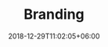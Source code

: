 ---
title: "Branding"
date: 2018-12-29T11:02:05+06:00
icon: "ti-cloud"
description: "Branding info"
type : "docs"
---
